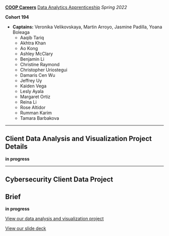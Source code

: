 [**COOP Careers**](https://coopcareers.org/) [Data Analytics Apprenticeship](https://coopcareers.org/data-analytics) *Spring 2022*

**Cohort 194**
  - **Captains:** Veronika Velikovskaya, Martin Arroyo, Jasmine Padilla, Yoana Boleaga
    - Aaqib Tariq
    - Akhtra Khan
    - Ao Kong
    - Ashley McClary
    - Benjamin Li
    - Christine Raymond
    - Christopher Uriostegui
    - Damaris Cen Wu
    - Jeffrey Uy
    - Kaiden Vega
    - Lesly Ayala
    - Margaret Ortiz
    - Reina Li
    - Rose Altidor
    - Rumman Karim
    - Tamara Barbakova

----------

## Client Data Analysis and Visualization Project Details

**in progress**

----------

## Cybersecurity Client Data Project

## Brief

**in progress**

[View our data analysis and visualization project](https://github.com/reinarin/coopcareers/blob/main/clientproject/client-data-project.md)

[View our slide deck]()

